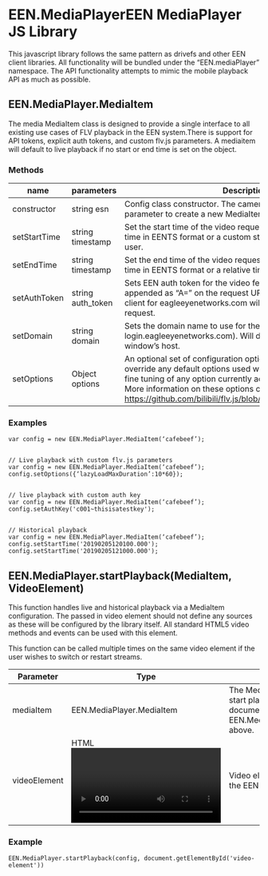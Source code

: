 # EEN.MediaPlayerEEN MediaPlayer JS Library


This javascript library follows the same pattern as drivefs and other EEN client libraries. All functionality will be bundled under the “EEN.mediaPlayer” namespace. The API functionality attempts to mimic the mobile playback API as much as possible. 






## EEN.MediaPlayer.MediaItem ##
The media MediaItem class is designed to provide a single interface to all existing use cases of FLV playback in the EEN system.There is support for API tokens, explicit auth tokens, and custom flv.js parameters. A mediaitem will default to live playback if no start or end time is set on the object.

### Methods ###


| name | parameters | Description |
|------|------------|-------------|
| constructor | string esn | Config class constructor. The camera’s ID (ESN) is a required parameter to create a new MediaItem object. |
| setStartTime | string timestamp | Set the start time of the video request. This can be an absolute time in EENTS format or a custom stream token defined by the user.  |
| setEndTime | string timestamp | Set the end time of the video request. This can be an absolute time in EENTS format or a relative time used for live playback. |
| setAuthToken | string auth_token | Sets EEN auth token for the video fetch request. This will be appended as “A=” on the request URL. Any cookies set in the client for eagleeyenetworks.com will still be sent with the request. |
| setDomain | string domain | Sets the domain name to use for the video request (Ex. login.eagleeyenetworks.com). Will default to the current window’s host. |
| setOptions | Object options | An optional set of configuration options for flv.js. These will override any default options used within this library. This allows fine tuning of any option currently accepted by the flv.js config. More information on these options can be found here - https://github.com/bilibili/flv.js/blob/master/docs/api.md#Config
	
  

### Examples ###


	var config = new EEN.MediaPlayer.MediaItem(‘cafebeef’);
	

	// Live playback with custom flv.js parameters
	var config = new EEN.MediaPlayer.MediaItem(‘cafebeef’);
	config.setOptions({‘lazyLoadMaxDuration’:10*60});
	
  
	// live playback with custom auth key
	var config = new EEN.MediaPlayer.MediaItem(‘cafebeef’);
	config.setAuthKey('c001~thisisatestkey');
	

	// Historical playback
	var config = new EEN.MediaPlayer.MediaItem(‘cafebeef’);
	config.setStartTime('20190205120100.000');
	config.setStartTime('20190205121000.000');
	



## EEN.MediaPlayer.startPlayback(MediaItem, VideoElement) ##
This function handles live and historical playback via a MediaItem configuration. The passed in video element should not define any sources as these will be configured by the library itself. All standard HTML5 video methods and events can be used with this element. 


This function can be called multiple times on the same video element if the user wishes to switch or restart streams.

| Parameter | Type | Description |
|-----------|------|-------------|
| mediaItem | EEN.MediaPlayer.MediaItem | The MediaItem we want to start playback using. See documentation for EEN.MediaPlayer.MediaItem above. |
| videoElement | HTML <video> element | Video element to display the EEN video in. |	

### Example ###

    EEN.MediaPlayer.startPlayback(config, document.getElementById('video-element'))

